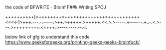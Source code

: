 the code of BFWRITE - Brainf F##k Writing
SPOJ

++++++++++[>++++++++>+++>++++++++++>+++++++++++<<<<-]>+++.---.-.-----.>++.>+++++.>+++++.<<.>.>-----.<-----.+..-.<.>---.>+++++++++.<++++.>----.----.--.<.

below link of gfg to understand this code
https://www.geeksforgeeks.org/printing-geeks-geeks-brainfuck/

